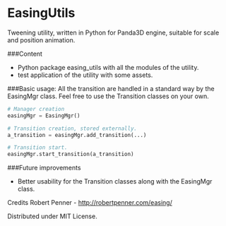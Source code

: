 # EasingUtils
Tweening utility, written in Python for Panda3D engine, suitable for scale and position animation.


###Content
* Python package easing_utils with all the modules of the utility.
* test application of the utility with some assets.


###Basic usage:
All the transition are handled in a standard way by the EasingMgr class. Feel free to use the Transition classes on your own.
```python
# Manager creation
easingMgr = EasingMgr()

# Transition creation, stored externally.
a_transition = easingMgr.add_transition(...)

# Transition start.
easingMgr.start_transition(a_transition)
```


###Future improvements
* Better usability for the Transition classes along with the EasingMgr class.


Credits
Robert Penner - http://robertpenner.com/easing/

Distributed under MIT License.
